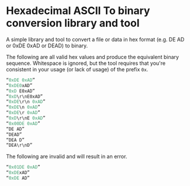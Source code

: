 # Hexadecimal ASCII To binary conversion library and tool

A simple library and tool to convert a file or data in hex format (e.g. DE AD or 0xDE 0xAD or DEAD) to binary.

The following are all valid hex values and produce the equivalent binary sequence. Whitespace is ignored, but the tool requires that you're consistent in your usage (or lack of usage) of the prefix `0x`.

```csharp
“0xDE 0xAD”
“0xDE0xAD”
“0xD E0xAD”
“0xD\r\nE0xAD”
“0xDE\r\n 0xAD”
“0xDE\n 0xAD”
“0xDE\r 0xAD”
“0xD\r\nE 0xAD”
“0x00DE 0xAD”
“DE AD”
“DEAD”
“DEA D”
“DEA\r\nD”
```

The following are invalid and will result in an error.

```csharp
“0x01DE 0xAD”
“0xDExAD”
“0xDE AD”
```
